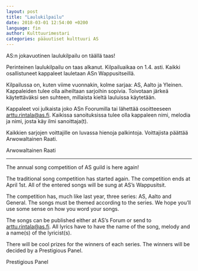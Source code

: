 ```yaml
---
layout: post
title: "Laulukilpailu"
date: 2018-03-01 12:54:00 +0200
language: fin
author: Kulttuurimestari
categories: pääuutiset kulttuuri AS
---
```

AS:n jokavuotinen laulukilpailu on täällä taas!

Perinteinen laulukilpailu on taas alkanut. Kilpailuaikaa on 1.4. asti. Kaikki osallistuneet kappaleet lauletaan ASn Wappusitseillä.

Kilpailussa on, kuten viime vuonnakin, kolme sarjaa: AS, Aalto ja Yleinen. Kappaleiden tulee olla aiheiltaan sarjoihin sopivia. Toivotaan järkeä käytettäväksi sen suhteen, millaista kieltä lauluissa käytetään.

Kappaleet voi julkaista joko ASn Foorumilla tai lähettää osoitteeseen arttu.rintala@as.fi. Kaikissa sanoituksissa tulee olla kappaleen nimi, melodia ja nimi, josta käy ilmi sanoittaja(t).

Kaikkien sarjojen voittajille on luvassa hienoja palkintoja. Voittajista päättää Arwowaltainen Raati.

Arwowaltainen Raati

---

The annual song competition of AS guild is here again!

The traditional song competition has started again. The competition ends at April 1st. All of the entered songs will be sung at AS’s Wappusitsit.

The competition has, much like last year, three series: AS, Aalto and General. The songs must be themed according to the series. We hope you’ll use some sense on how you word your songs.

The songs can be published either at AS’s Forum or send to arttu.rintala@as.fi. All lyrics have to have the name of the song, melody and a name(s) of the lyricist(s).

There will be cool prizes for the winners of each series. The winners will be decided by a Prestigious Panel.

Prestigious Panel